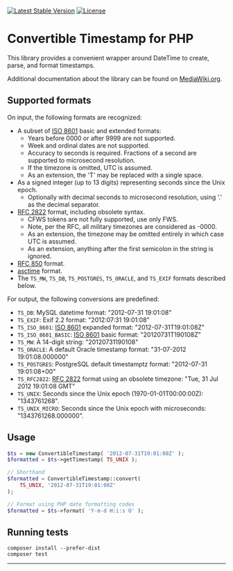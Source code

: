 [![Latest Stable Version]](https://packagist.org/packages/wikimedia/timestamp) [![License]](https://packagist.org/packages/wikimedia/timestamp)

Convertible Timestamp for PHP
===========================

This library provides a convenient wrapper around DateTime to
create, parse, and format timestamps.

Additional documentation about the library can be found on
[MediaWiki.org](https://www.mediawiki.org/wiki/Timestamp).

Supported formats
-----------------

On input, the following formats are recognized:

* A subset of [ISO 8601] basic and extended formats:
  * Years before 0000 or after 9999 are not supported.
  * Week and ordinal dates are not supported.
  * Accuracy to seconds is required. Fractions of a second are supported to microsecond resolution.
  * If the timezone is omitted, UTC is assumed.
  * As an extension, the 'T' may be replaced with a single space.
* As a signed integer (up to 13 digits) representing seconds since the Unix epoch.
  * Optionally with decimal seconds to microsecond resolution, using '.' as the decimal separator.
* [RFC 2822] format, including obsolete syntax.
  * CFWS tokens are not fully supported, use only FWS.
  * Note, per the RFC, all military timezones are considered as -0000.
  * As an extension, the timezone may be omitted entirely in which case UTC is assumed.
  * As an extension, anything after the first semicolon in the string is ignored.
* [RFC 850] format.
* [asctime] format.
* The `TS_MW`, `TS_DB`, `TS_POSTGRES`, `TS_ORACLE`, and `TS_EXIF` formats described below.

For output, the following conversions are predefined:

* `TS_DB`: MySQL datetime format: "2012-07-31 19:01:08"
* `TS_EXIF`: Exif 2.2 format: "2012:07:31 19:01:08"
* `TS_ISO_8601`: [ISO 8601] expanded format: "2012-07-31T19:01:08Z"
* `TS_ISO_8601_BASIC`: [ISO 8601] basic format: "20120731T190108Z"
* `TS_MW`: A 14-digit string: "20120731190108"
* `TS_ORACLE`: A default Oracle timestamp format: "31-07-2012 19:01:08.000000"
* `TS_POSTGRES`: PostgreSQL default timestamptz format: "2012-07-31 19:01:08+00"
* `TS_RFC2822`: [RFC 2822] format using an obsolete timezone: "Tue, 31 Jul 2012 19:01:08 GMT"
* `TS_UNIX`: Seconds since the Unix epoch (1970-01-01T00:00:00Z): "1343761268".
* `TS_UNIX_MICRO`: Seconds since the Unix epoch with microseconds: "1343761268.000000".

Usage
-----

```php
$ts = new ConvertibleTimestamp( '2012-07-31T19:01:08Z' );
$formatted = $ts->getTimestamp( TS_UNIX );

// Shorthand
$formatted = ConvertibleTimestamp::convert(
    TS_UNIX, '2012-07-31T19:01:08Z'
);

// Format using PHP date formatting codes
$formatted = $ts->format( 'Y-m-d H:i:s O' );
```


Running tests
-------------

    composer install --prefer-dist
    composer test


---
[Latest Stable Version]: https://poser.pugx.org/wikimedia/timestamp/v/stable.svg
[License]: https://poser.pugx.org/wikimedia/timestamp/license.svg
[ISO 8601]: https://en.wikipedia.org/wiki/ISO_8601
[RFC 2822]: https://www.rfc-editor.org/rfc/rfc2822.html#section-3.3
[RFC 850]: https://www.rfc-editor.org/rfc/rfc850.html#section-2.1.4
[asctime]: https://pubs.opengroup.org/onlinepubs/9699919799/functions/asctime.html
